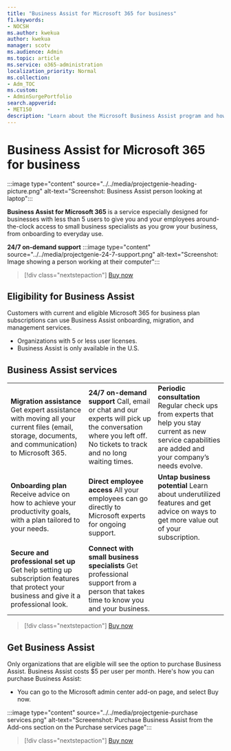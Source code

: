 ```yaml
---
title: "Business Assist for Microsoft 365 for business"
f1.keywords:
- NOCSH
ms.author: kwekua
author: kwekua
manager: scotv
ms.audience: Admin
ms.topic: article
ms.service: o365-administration
localization_priority: Normal
ms.collection: 
- Adm_TOC
ms.custom: 
- AdminSurgePortfolio
search.appverid:
- MET150
description: "Learn about the Microsoft Business Assist program and how it can help your organization with improved help and usage for Microsoft 365 for business."
---
```


# Business Assist for Microsoft 365 for business

:::image type="content" source="../../media/projectgenie-heading-picture.png" alt-text="Screenshot: Business Assist person looking at laptop":::

**Business Assist for Microsoft 365** is a service especially designed for businesses with less than 5 users to give you and your employees around-the-clock access to small business specialists as you grow your business, from onboarding to everyday use.

**24/7 on-demand support**
:::image type="content" source="../../media/projectgenie-24-7-support.png" alt-text="Screenshot: Image showing a person working at their computer":::

> [!div class="nextstepaction"]
> [Buy now](https://www.microsoft.com/en-us/microsoft-365/business)

## Eligibility for Business Assist

Customers with current and eligible Microsoft 365 for business plan subscriptions can use Business Assist onboarding, migration, and management services.

- Organizations with 5 or less user licenses.
- Business Assist is only available in the U.S.

## Business Assist services

||||
|:-----|:-----|:-----|
|**Migration assistance** Get expert assistance with moving all your current files (email, storage, documents, and communication) to Microsoft 365. |**24/7 on-demand support** Call, email or chat and our experts will pick up the conversation where you left off. No tickets to track and no long waiting times.|**Periodic consultation** Regular check ups from experts that help you stay current as new service capabilities are added and your company’s needs evolve.|
|**Onboarding plan** Receive advice on how to achieve your productivity goals, with a plan tailored to your needs.|**Direct employee access** All your employees can go directly to Microsoft experts for ongoing support.|**Untap business potential** Learn about underutilized features and get advice on ways to get more value out of your subscription.|
|**Secure and professional set up** Get help setting up subscription features that protect your business and give it a professional look.|**Connect with small business specialists** Get professional support from a person that takes time to know you and your business.| |

> [!div class="nextstepaction"]
> [Buy now](https://www.microsoft.com/en-us/microsoft-365/business)

## Get Business Assist

Only organizations that are eligible will see the option to purchase Business Assist. Business Assist costs $5 per user per month. Here's how you can purchase Business Assist:

- You can go to the Microsoft admin center add-on page, and select Buy now.

:::image type="content" source="../../media/projectgenie-purchase services.png" alt-text="Screeenshot: Purchase Business Assist from the Add-ons section on the Purchase services page":::

> [!div class="nextstepaction"]
> [Buy now](https://www.microsoft.com/en-us/microsoft-365/business)
